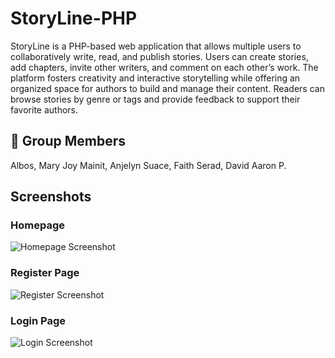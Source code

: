 # StoryLine-PHP
StoryLine is a PHP-based web application that allows multiple users to collaboratively write, read, and publish stories. Users can create stories, add chapters, invite other writers, and comment on each other’s work. The platform fosters creativity and interactive storytelling while offering an organized space for authors to build and manage their content. Readers can browse stories by genre or tags and provide feedback to support their favorite authors.

## 👥 Group Members
Albos, Mary Joy
Mainit, Anjelyn
Suace, Faith
Serad, David Aaron P.


## Screenshots

### Homepage
![Homepage Screenshot](images/homepage.png)

### Register Page
![Register Screenshot](images/register.png)

### Login Page
![Login Screenshot](images/login.png)

